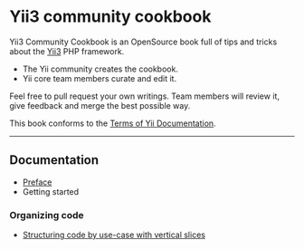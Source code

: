 # Yii3 community cookbook

Yii3 Community Cookbook is an OpenSource book full of tips and tricks about the [Yii3](https://www.yiiframework.com/)
PHP framework.

- The Yii community creates the cookbook.
- Yii core team members curate and edit it.

Feel free to pull request your own writings. Team members will review it, give feedback and merge the best possible way.

This book conforms to the [Terms of Yii Documentation](https://www.yiiframework.com/license#docs).

---

## Documentation

- [Preface](preface.md)
- Getting started

### Organizing code

- [Structuring code by use-case with vertical slices](organizing-code/structuring-by-use-case-with-vertical-slices.md)
